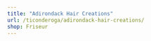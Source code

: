 ```yaml
---
title: "Adirondack Hair Creations"
url: /ticonderoga/adirondack-hair-creations/
shop: Friseur
---
```

